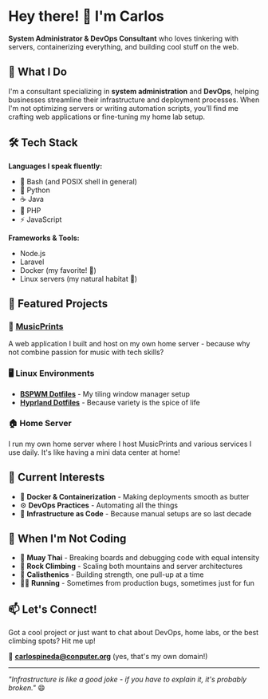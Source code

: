 # Hey there! 👋 I'm Carlos

**System Administrator & DevOps Consultant** who loves tinkering with servers, containerizing everything, and building cool stuff on the web.

## 🚀 What I Do

I'm a consultant specializing in **system administration** and **DevOps**, helping businesses streamline their infrastructure and deployment processes. When I'm not optimizing servers or writing automation scripts, you'll find me crafting web applications or fine-tuning my home lab setup.

## 🛠️ Tech Stack

**Languages I speak fluently:**
- 🐚 Bash (and POSIX shell in general)
- 🐍 Python
- ☕ Java
- 🐘 PHP
- ⚡ JavaScript

**Frameworks & Tools:**
- Node.js
- Laravel
- Docker (my favorite! 🐳)
- Linux servers (my natural habitat 🐧)

## 🎯 Featured Projects

### 🎵 [MusicPrints](https://musicprints.conputer.org)
A web application I built and host on my own home server - because why not combine passion for music with tech skills?

### 🖥️ Linux Environments
- **[BSPWM Dotfiles](https://github.com/pineedaa/dotfiles-bspwm)** - My tiling window manager setup
- **[Hyprland Dotfiles](https://github.com/pineedaa/dotfiles-hyprland)** - Because variety is the spice of life

### 🏠 Home Server
I run my own home server where I host MusicPrints and various services I use daily. It's like having a mini data center at home! 

## 🎯 Current Interests

- 🐳 **Docker & Containerization** - Making deployments smooth as butter
- ⚙️ **DevOps Practices** - Automating all the things
- 🚀 **Infrastructure as Code** - Because manual setups are so last decade

## 💪 When I'm Not Coding

- 🥊 **Muay Thai** - Breaking boards and debugging code with equal intensity
- 🧗 **Rock Climbing** - Scaling both mountains and server architectures
- 💪 **Calisthenics** - Building strength, one pull-up at a time
- 🏃‍♂️ **Running** - Sometimes from production bugs, sometimes just for fun

## 📫 Let's Connect!

Got a cool project or just want to chat about DevOps, home labs, or the best climbing spots? Hit me up!

📧 **carlospineda@conputer.org** (yes, that's my own domain!)

---

*"Infrastructure is like a good joke - if you have to explain it, it's probably broken."* 😄
